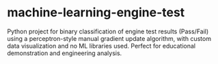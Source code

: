 # machine-learning-engine-test
Python project for binary classification of engine test results (Pass/Fail) using a perceptron-style manual gradient update algorithm, with custom data visualization and no ML libraries used. Perfect for educational demonstration and engineering analysis.
